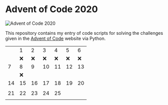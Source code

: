 # Advent of Code 2020
![Advent of Code 2020](https://github.com/artemis-beta/advent-of-code-2020/workflows/Advent%20of%20Code%202020/badge.svg)

This repository contains my entry of code scripts for solving the challenges given in the [Advent of Code](https://adventofcode.com/2020) website via Python.

| | ||||||
|-|-|-|-|-|-|-|
||1|2|3|4|5|6|
| |❌ |❌ |❌ |❌ |❌ |❌ |
|7|8|9|10|11|12|13|
| |❌ | | | | | | |
|14|15|16|17|18|19|20|
| | | | | | | |
|21|22|23|24|25| | |
| | | | | | | |
